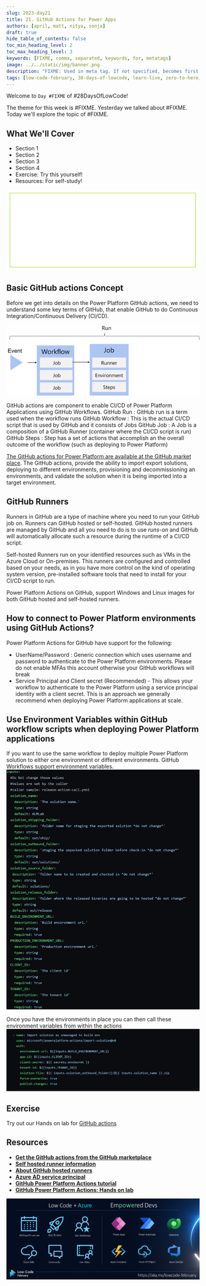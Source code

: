 ```yaml
---
slug: 2023-day21
title: 21. GitHub Actions for Power Apps
authors: [april, matt, nitya, sonja]
draft: true
hide_table_of_contents: false
toc_min_heading_level: 2
toc_max_heading_level: 3
keywords: [FIXME, comma, separated, keywords, for, metatags]
image: ../../static/img/banner.png
description: "FIXME: Used in meta tag. If not specified, becomes first line of Markdown" 
tags: [low-code-february, 30-days-of-lowcode, learn-live, zero-to-hero, ask-the-expert,fusion-teams, power-platform]
---
```


<head>
  <meta name="twitter:url" 
    content="https://microsoft.github.io/Low-Code/blog/slug-FIXME" />
  <meta name="twitter:title" 
    content="FIXME: Title Of Post" />
  <meta name="twitter:description" 
    content="FIXME: Post Description" />
  <meta name="twitter:image" 
    content="FIXME: Post Image" />
  <meta name="twitter:card" content="summary_large_image" />
  <meta name="twitter:creator" 
    content="@nitya" />
  <meta name="twitter:site" content="@AzureAdvocates" /> 
  <link rel="canonical" 
    href="https://microsoft.github.io/Low-Code/blog/slug-FIXME" />
</head>

Welcome to `Day #FIXME` of #28DaysOfLowCode!

The theme for this week is #FIXME. Yesterday we talked about #FIXME. Today we'll explore the topic of #FIXME.

## What We'll Cover
 * Section 1
 * Section 2
 * Section 3
 * Section 4
 * Exercise: Try this yourself!
 * Resources: For self-study!

<!-- FIXME: banner image -->
![Empty Banner Placeholder](../../../static/img/banner.png)


<!-- ************************************* -->
<!--  AUTHORS: ONLY UPDATE BELOW THIS LINE -->
<!-- ************************************* -->

## Basic GitHub actions Concept
Before we get into details on the Power Platform GitHub actions, we need to understand some key terms of GitHub, that enable GitHub to do Continuous Integration/Continuous Delivery (CI/CD).

![GitHub Workflow Concepts](./Github-concept.png)

GitHub actions are component to enable CI/CD of Power Platform Applications using GitHub Workflows.
GitHub Run      : GitHub run is a term used when the workflow runs 
GitHub Workflow : This is the actual CI/CD script that is used by GitHub and it consists of Jobs
GitHub Job      : A Job is a composition of a GitHub Runner (container where the CI/CD script is run)
GitHub Steps    : Step has a set of actions that accomplish an the overall outcome of the workflow (such as deploying to Power Platform)

[The GitHub actions for Power Platform are available at the GitHub market place](https://github.com/marketplace/actions/powerplatform-actions). The GitHub actions, provide the ability to import export solutions, deploying to different environments, provisioning and decommissioning an environments, and validate the solution when it is being imported into a target environment.

## GitHub Runners
Runners in GitHub are a type of machine where you need to run your GitHub job on. Runners can GitHub hosted or self-hosted. 
GitHub hosted runners are managed by GitHub and all you need to do is to use *runs-on* and GitHub will automatically allocate such a resource during the runtime of a CI/CD script. 

Self-hosted Runners run on your identified resources such as VMs in the Azure Cloud or On-premises. This runners are configured and controlled based on your needs, as in you have more control on the kind of operating system version, pre-installed software tools that need to install for your CI/CD script to run.

Power Platform Actions on GitHub, support Windows and Linux images for both GitHub hosted and self-hosted runners. 

## How to connect to Power Platform environments using GitHub Actions? 
Power Platform Actions for GitHub have support for the following: 
- UserName/Password : Generic connection which uses username and password to authenticate to the Power Platform environments. Please do not enable MFAs this account otherwise your GitHub workflows will break
- Service Principal and Client secret (Recommended) - This allows your workflow to authenticate to the Power Platform using a service principal identity with a client secret. This is an approach we generally recommend when deploying Power Platform applications at scale.
## Use Environment Variables within GitHub workflow scripts when deploying Power Platform applications
If you want to use the same workflow to deploy multiple Power Platform solution to either one environment or different environments. 
GitHub Workflows support environment variables. 
![Example of GitHub environment variables](./GitHub-env-variables.png)

Once you have the environments in place you can then call these environment variables from within the actions
![Example of invoking environment variables from the action](./Action-env-var.png)


## Exercise
Try out our Hands on lab for [GitHub actions](https://github.com/microsoft/powerplatform-actions-lab)

## Resources
- [**Get the GitHub actions from the GitHub marketplace**](https://github.com/marketplace/actions/powerplatform-actions)
- [**Self hosted runner information**](https://docs.github.com/en/actions/hosting-your-own-runners/about-self-hosted-runners)
- [**About GitHub hosted runners**](https://docs.github.com/en/actions/using-github-hosted-runners/about-github-hosted-runners)
- [**Azure AD service principal**](https://learn.microsoft.com/en-us/azure/active-directory/develop/howto-create-service-principal-portal)
- [**GitHub Power Platform Actions tutorial**](https://learn.microsoft.com/en-us/power-platform/alm/tutorials/github-actions-start?source=recommendations)
- [**GitHub Power Platform Actions: Hands on lab**](https://github.com/microsoft/powerplatform-actions-lab)


![Campaign Banner](./../../../static/img/og/30-banner.png)